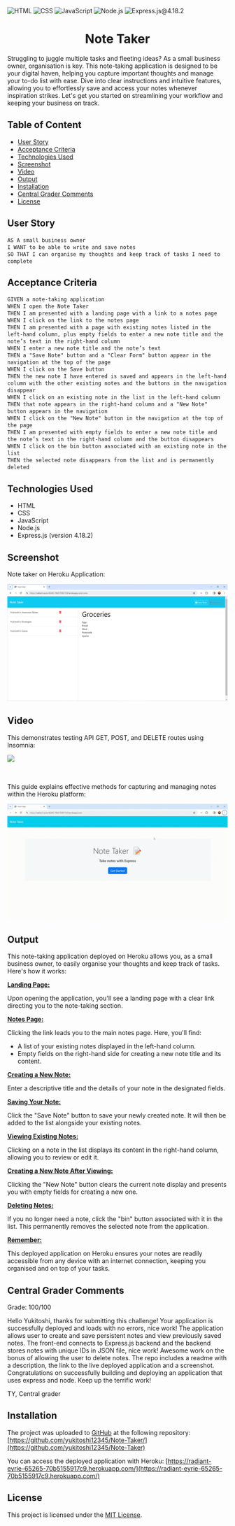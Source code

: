 ![HTML](https://img.shields.io/badge/HTML-blue) ![CSS](https://img.shields.io/badge/CSS-red) ![JavaScript](https://img.shields.io/badge/JavaScript-orange) ![Node.js](https://img.shields.io/badge/Node.js-blue) ![Express.js@4.18.2](https://img.shields.io/badge/Express.js@4.18.2-purple)

<h1 align = "center"> Note Taker </h1>

Struggling to juggle multiple tasks and fleeting ideas? As a small business owner, organisation is key. This note-taking application is designed to be your digital haven, helping you capture important thoughts and manage your to-do list with ease. Dive into clear instructions and intuitive features, allowing you to effortlessly save and access your notes whenever inspiration strikes. Let's get you started on streamlining your workflow and keeping your business on track.

## Table of Content

- [User Story](#user-story)
- [Acceptance Criteria](#acceptance-criteria)
- [Technologies Used](#technologies-used)
- [Screenshot](#screenshot)
- [Video](#video)
- [Output](#output)
- [Installation](#installation)
- [Central Grader Comments](#central-grader-comments)
- [License](#license)

## User Story

```
AS A small business owner
I WANT to be able to write and save notes
SO THAT I can organise my thoughts and keep track of tasks I need to complete
```

## Acceptance Criteria

```
GIVEN a note-taking application
WHEN I open the Note Taker
THEN I am presented with a landing page with a link to a notes page
WHEN I click on the link to the notes page
THEN I am presented with a page with existing notes listed in the left-hand column, plus empty fields to enter a new note title and the note’s text in the right-hand column
WHEN I enter a new note title and the note’s text
THEN a "Save Note" button and a "Clear Form" button appear in the navigation at the top of the page
WHEN I click on the Save button
THEN the new note I have entered is saved and appears in the left-hand column with the other existing notes and the buttons in the navigation disappear
WHEN I click on an existing note in the list in the left-hand column
THEN that note appears in the right-hand column and a "New Note" button appears in the navigation
WHEN I click on the "New Note" button in the navigation at the top of the page
THEN I am presented with empty fields to enter a new note title and the note’s text in the right-hand column and the button disappears
WHEN I click on the bin button associated with an existing note in the list
THEN the selected note disappears from the list and is permanently deleted
```

## Technologies Used

- HTML
- CSS
- JavaScript
- Node.js
- Express.js (version 4.18.2)

## Screenshot

Note taker on Heroku Application:

![](/public/assets/images/note-taker.png)

## Video

This demonstrates testing API GET, POST, and DELETE routes using Insomnia:

![](/public/assets/video/insomnia.gif)

<br>

This guide explains effective methods for capturing and managing notes within the Heroku platform:

![](/public/assets/video/note-taker.gif)

## Output

This note-taking application deployed on Heroku allows you, as a small business owner, to easily organise your thoughts and keep track of tasks. Here's how it works:

<b><u> Landing Page: </u></b>

Upon opening the application, you'll see a landing page with a clear link directing you to the note-taking section.

<b><u> Notes Page: </u></b>

Clicking the link leads you to the main notes page. Here, you'll find:

- A list of your existing notes displayed in the left-hand column.
- Empty fields on the right-hand side for creating a new note title and its content.

<b><u> Creating a New Note: </u></b>

Enter a descriptive title and the details of your note in the designated fields.

<b><u> Saving Your Note: </u></b>

Click the "Save Note" button to save your newly created note. It will then be added to the list alongside your existing notes.

<b><u> Viewing Existing Notes: </u></b>

Clicking on a note in the list displays its content in the right-hand column, allowing you to review or edit it.

<b><u> Creating a New Note After Viewing: </u></b>

Clicking the "New Note" button clears the current note display and presents you with empty fields for creating a new one.

<b><u> Deleting Notes: </u></b>

If you no longer need a note, click the "bin" button associated with it in the list. This permanently removes the selected note from the application.

<b><u> Remember: </u></b>

This deployed application on Heroku ensures your notes are readily accessible from any device with an internet connection, keeping you organised and on top of your tasks.

## Central Grader Comments

Grade: 100/100

Hello Yukitoshi, thanks for submitting this challenge! Your application is successfully deployed and loads with no errors, nice work! The application allows user to create and save persistent notes and view previously saved notes. The front-end connects to Express.js backend and the backend stores notes with unique IDs in JSON file, nice work! Awesome work on the bonus of allowing the user to delete notes. The repo includes a readme with a description, the link to the live deployed application and a screenshot. Congratulations on successfully building and deploying an application that uses express and node. Keep up the terrific work!

TY, Central grader

## Installation

The project was uploaded to [GitHub](https://github.com/) at the following repository:
[https://github.com/yukitoshi12345/Note-Taker/](https://github.com/yukitoshi12345/Note-Taker)

You can access the deployed application with Heroku:
[https://radiant-eyrie-65265-70b5155917c9.herokuapp.com/](https://radiant-eyrie-65265-70b5155917c9.herokuapp.com/)

## License

This project is licensed under the [MIT License](https://github.com/Yukitoshi12345/Note-Taker/blob/main/LICENSE).
